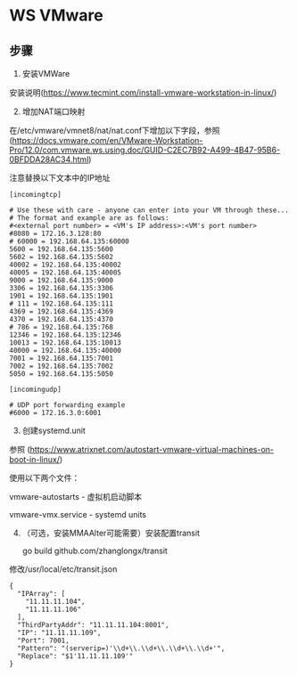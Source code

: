 # WS VMware

## 步骤

1. 安装VMWare

安装说明(https://www.tecmint.com/install-vmware-workstation-in-linux/)

2. 增加NAT端口映射

在/etc/vmware/vmnet8/nat/nat.conf下增加以下字段，参照(https://docs.vmware.com/en/VMware-Workstation-Pro/12.0/com.vmware.ws.using.doc/GUID-C2EC7B92-A499-4B47-95B6-0BFDDA28AC34.html)

注意替换以下文本中的IP地址
 
	[incomingtcp]

	# Use these with care - anyone can enter into your VM through these...
	# The format and example are as follows:
	#<external port number> = <VM's IP address>:<VM's port number>
	#8080 = 172.16.3.128:80
	# 60000 = 192.168.64.135:60000
	5600 = 192.168.64.135:5600
	5602 = 192.168.64.135:5602
	40002 = 192.168.64.135:40002
	40005 = 192.168.64.135:40005
	9000 = 192.168.64.135:9000
	3306 = 192.168.64.135:3306
	1901 = 192.168.64.135:1901
	# 111 = 192.168.64.135:111
	4369 = 192.168.64.135:4369
	4370 = 192.168.64.135:4370
	# 786 = 192.168.64.135:768
	12346 = 192.168.64.135:12346
	10013 = 192.168.64.135:10013
	40000 = 192.168.64.135:40000
	7001 = 192.168.64.135:7001
	7002 = 192.168.64.135:7002
	5050 = 192.168.64.135:5050
	
	[incomingudp]
	
	# UDP port forwarding example
	#6000 = 172.16.3.0:6001

3. 创建systemd.unit

参照
(https://www.atrixnet.com/autostart-vmware-virtual-machines-on-boot-in-linux/)

使用以下两个文件：

vmware-autostarts   - 虚拟机启动脚本

vmware-vmx.service  - systemd units

4. （可选，安装MMAAlter可能需要）安装配置transit

	go build github.com/zhanglongx/transit

修改/usr/local/etc/transit.json

	{
	  "IPArray": [
	    "11.11.11.104",
	    "11.11.11.106"
	  ],
	  "ThirdPartyAddr": "11.11.11.104:8001",
	  "IP": "11.11.11.109",
	  "Port": 7001,
	  "Pattern": "(serverip=)'\\d+\\.\\d+\\.\\d+\\.\\d+'",
	  "Replace": "$1'11.11.11.109'"
	}
